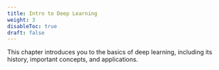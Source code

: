 ```yaml
---
title: Intro to Deep Learning
weight: 3
disableToc: true
draft: false
---
```


This chapter introduces you to the basics of deep learning, including its history, important concepts, and applications.


